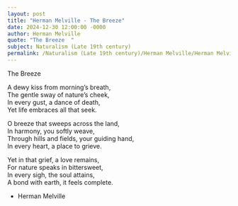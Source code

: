 ```yaml
---
layout: post
title: "Herman Melville - The Breeze"
date: 2024-12-30 12:00:00 -0000
author: Herman Melville
quote: "The Breeze  "
subject: Naturalism (Late 19th century)
permalink: /Naturalism (Late 19th century)/Herman Melville/Herman Melville - The Breeze
---
```


The Breeze  
   
A dewy kiss from morning’s breath,  
The gentle sway of nature’s cheek,  
In every gust, a dance of death,  
Yet life embraces all that seek.  
  
O breeze that sweeps across the land,  
In harmony, you softly weave,  
Through hills and fields, your guiding hand,  
In every heart, a place to grieve.  
  
Yet in that grief, a love remains,  
For nature speaks in bittersweet,  
In every sigh, the soul attains,  
A bond with earth, it feels complete.

- Herman Melville
